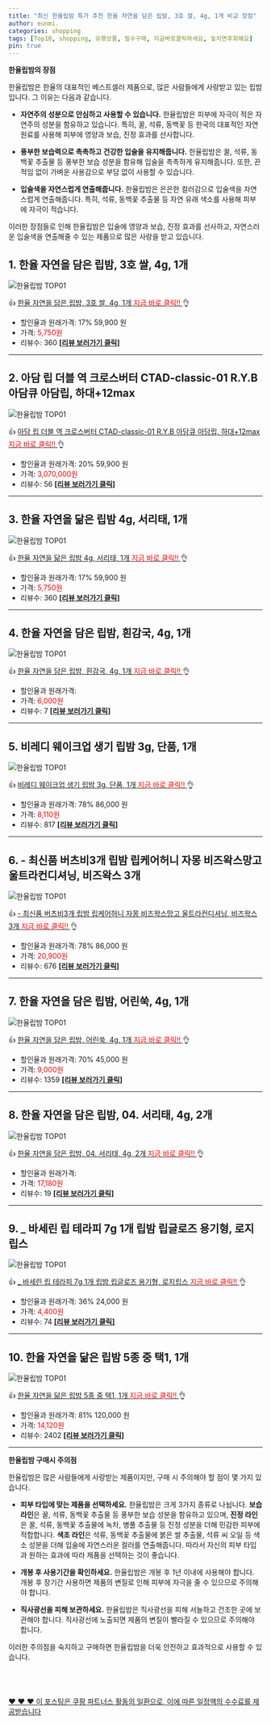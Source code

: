 ```yaml
---
title: "최신 한율립밤 특가 추천 한율 자연을 담은 립밤, 3호 쌀, 4g, 1개 비교 장점"
author: eunmi.
categories: shopping
tags: [Top10, shopping, 유행상품, 필수구매, 지금바로클릭하세요, 놓치면후회해요]
pin: true
---
```

**한율립밤의 장점**

한율립밤은 한율의 대표적인 베스트셀러 제품으로, 많은 사람들에게 사랑받고 있는 립밤입니다. 그 이유는 다음과 같습니다.

* **자연주의 성분으로 안심하고 사용할 수 있습니다.** 한율립밤은 피부에 자극이 적은 자연주의 성분을 함유하고 있습니다. 특히, 꿀, 석류, 동백꽃 등 한국의 대표적인 자연 원료를 사용해 피부에 영양과 보습, 진정 효과를 선사합니다.

* **풍부한 보습력으로 촉촉하고 건강한 입술을 유지해줍니다.** 한율립밤은 꿀, 석류, 동백꽃 추출물 등 풍부한 보습 성분을 함유해 입술을 촉촉하게 유지해줍니다. 또한, 끈적임 없이 가벼운 사용감으로 부담 없이 사용할 수 있습니다.

* **입술색을 자연스럽게 연출해줍니다.** 한율립밤은 은은한 컬러감으로 입술색을 자연스럽게 연출해줍니다. 특히, 석류, 동백꽃 추출물 등 자연 유래 색소를 사용해 피부에 자극이 적습니다.

이러한 장점들로 인해 한율립밤은 입술에 영양과 보습, 진정 효과를 선사하고, 자연스러운 입술색을 연출해줄 수 있는 제품으로 많은 사랑을 받고 있습니다.

   

## 1. 한율 자연을 담은 립밤, 3호 쌀, 4g, 1개

![한율립밤 TOP01](https://thumbnail8.coupangcdn.com/thumbnails/remote/230x230ex/image/retail/images/382025400951934-7198d109-22cd-43c5-9927-c50da3d31131.jpg)


👍 [한율 자연을 담은 립밤, 3호 쌀, 4g, 1개 <font color=red> 지금 바로 클릭!! </font> ](https://link.coupang.com/re/AFFSDP?lptag=AF3617701&subid=GithubCoopas&pageKey=22107366&traceid=V0-153&itemId=86052058&vendorItemId=74427146803) 👌 


- 할인율과 원래가격: 17%  59,900   원
- 가격: <span style='color:red'>5,750원</span>
- 리뷰수: 360  [**[리뷰 보러가기 클릭]**](https://link.coupang.com/re/AFFSDP?lptag=AF3617701&subid=GithubCoopas&pageKey=22107366&traceid=V0-153&itemId=86052058&vendorItemId=74427146803)

---


   

## 2. 아담 립 더블 역 크로스버터 CTAD-classic-01 R.Y.B 아담큐 아담립, 하대+12max

![한율립밤 TOP01](https://thumbnail9.coupangcdn.com/thumbnails/remote/230x230ex/image/vendor_inventory/d12b/41e44b6d42712216aa8f2f5d93174aef79e7462135fcbd10ed6c3c323ca5.jpeg)


👍 [아담 립 더블 역 크로스버터 CTAD-classic-01 R.Y.B 아담큐 아담립, 하대+12max <font color=red> 지금 바로 클릭!! </font> ](https://link.coupang.com/re/AFFSDP?lptag=AF3617701&subid=GithubCoopas&pageKey=7430060033&traceid=V0-153&itemId=19295333458&vendorItemId=86409988664) 👌 


- 할인율과 원래가격: 20%  59,900   원
- 가격: <span style='color:red'>3,070,000원</span>
- 리뷰수: 56  [**[리뷰 보러가기 클릭]**](https://link.coupang.com/re/AFFSDP?lptag=AF3617701&subid=GithubCoopas&pageKey=7430060033&traceid=V0-153&itemId=19295333458&vendorItemId=86409988664)

---


   

## 3. 한율 자연을 닮은 립밤 4g, 서리태, 1개

![한율립밤 TOP01](https://thumbnail8.coupangcdn.com/thumbnails/remote/230x230ex/image/retail/images/383529551732726-d2a818f9-d18d-4b24-a76a-8f8bdffab4f2.jpg)


👍 [한율 자연을 닮은 립밤 4g, 서리태, 1개 <font color=red> 지금 바로 클릭!! </font> ](https://link.coupang.com/re/AFFSDP?lptag=AF3617701&subid=GithubCoopas&pageKey=22107366&traceid=V0-153&itemId=7136764281&vendorItemId=74428519168) 👌 


- 할인율과 원래가격: 17%  59,900   원
- 가격: <span style='color:red'>5,750원</span>
- 리뷰수: 360  [**[리뷰 보러가기 클릭]**](https://link.coupang.com/re/AFFSDP?lptag=AF3617701&subid=GithubCoopas&pageKey=22107366&traceid=V0-153&itemId=7136764281&vendorItemId=74428519168)

---


   

## 4. 한율 자연을 담은 립밤, 흰감국, 4g, 1개

![한율립밤 TOP01](https://thumbnail6.coupangcdn.com/thumbnails/remote/230x230ex/image/vendor_inventory/9e03/11adb8c09ec534358590d26cee2ec92afdd2a7bcdbb8a29d3816130fb00f.jpg)


👍 [한율 자연을 담은 립밤, 흰감국, 4g, 1개 <font color=red> 지금 바로 클릭!! </font> ](https://link.coupang.com/re/AFFSDP?lptag=AF3617701&subid=GithubCoopas&pageKey=22107366&traceid=V0-153&itemId=86052049&vendorItemId=78564925808) 👌 


- 할인율과 원래가격: 
- 가격: <span style='color:red'>6,000원</span>
- 리뷰수: 7  [**[리뷰 보러가기 클릭]**](https://link.coupang.com/re/AFFSDP?lptag=AF3617701&subid=GithubCoopas&pageKey=22107366&traceid=V0-153&itemId=86052049&vendorItemId=78564925808)

---


   

## 5. 비레디 웨이크업 생기 립밤 3g, 단품, 1개

![한율립밤 TOP01](https://thumbnail8.coupangcdn.com/thumbnails/remote/230x230ex/image/retail/images/2023/06/27/10/7/4ccf3849-c7e1-4aeb-83a1-c5d4a74edb52.jpg)


👍 [비레디 웨이크업 생기 립밤 3g, 단품, 1개 <font color=red> 지금 바로 클릭!! </font> ](https://link.coupang.com/re/AFFSDP?lptag=AF3617701&subid=GithubCoopas&pageKey=7201363235&traceid=V0-153&itemId=18203875038&vendorItemId=86396186605) 👌 


- 할인율과 원래가격: 78%  86,000   원
- 가격: <span style='color:red'>8,110원</span>
- 리뷰수: 817  [**[리뷰 보러가기 클릭]**](https://link.coupang.com/re/AFFSDP?lptag=AF3617701&subid=GithubCoopas&pageKey=7201363235&traceid=V0-153&itemId=18203875038&vendorItemId=86396186605)

---


   

## 6. - 최신품 버츠비3개 립밤 립케어허니 자몽 비즈왁스망고 울트라컨디셔닝, 비즈왁스    3개

![한율립밤 TOP01](https://thumbnail7.coupangcdn.com/thumbnails/remote/230x230ex/image/vendor_inventory/003b/b214d50924f31af6fea9c2fd25fb7b5f5b3bb83c991bd62cc70fad823b7d.jpg)


👍 [- 최신품 버츠비3개 립밤 립케어허니 자몽 비즈왁스망고 울트라컨디셔닝, 비즈왁스    3개 <font color=red> 지금 바로 클릭!! </font> ](https://link.coupang.com/re/AFFSDP?lptag=AF3617701&subid=GithubCoopas&pageKey=7676214426&traceid=V0-153&itemId=20491284206&vendorItemId=83747087096) 👌 


- 할인율과 원래가격: 78%  86,000   원
- 가격: <span style='color:red'>20,900원</span>
- 리뷰수: 676  [**[리뷰 보러가기 클릭]**](https://link.coupang.com/re/AFFSDP?lptag=AF3617701&subid=GithubCoopas&pageKey=7676214426&traceid=V0-153&itemId=20491284206&vendorItemId=83747087096)

---


   

## 7. 한율 자연을 담은 립밤, 어린쑥, 4g, 1개

![한율립밤 TOP01](https://thumbnail8.coupangcdn.com/thumbnails/remote/230x230ex/image/vendor_inventory/efe9/27a66053840d43eb0583b73cecde99709a420ba738ddba3f25d9a75a4dbb.jpg)


👍 [한율 자연을 담은 립밤, 어린쑥, 4g, 1개 <font color=red> 지금 바로 클릭!! </font> ](https://link.coupang.com/re/AFFSDP?lptag=AF3617701&subid=GithubCoopas&pageKey=22107366&traceid=V0-153&itemId=86052054&vendorItemId=4722751716) 👌 


- 할인율과 원래가격: 70%  45,000   원
- 가격: <span style='color:red'>9,000원</span>
- 리뷰수: 1359  [**[리뷰 보러가기 클릭]**](https://link.coupang.com/re/AFFSDP?lptag=AF3617701&subid=GithubCoopas&pageKey=22107366&traceid=V0-153&itemId=86052054&vendorItemId=4722751716)

---


   

## 8. 한율 자연을 담은 립밤, 04. 서리태, 4g, 2개

![한율립밤 TOP01](https://thumbnail9.coupangcdn.com/thumbnails/remote/230x230ex/image/vendor_inventory/03ca/c8909b7c1bc5051650ac4453ecef3d547fa732c4e493d6df379b4c4c2117.jpg)


👍 [한율 자연을 담은 립밤, 04. 서리태, 4g, 2개 <font color=red> 지금 바로 클릭!! </font> ](https://link.coupang.com/re/AFFSDP?lptag=AF3617701&subid=GithubCoopas&pageKey=22107366&traceid=V0-153&itemId=19611730083&vendorItemId=87637660979) 👌 


- 할인율과 원래가격: 
- 가격: <span style='color:red'>17,180원</span>
- 리뷰수: 19  [**[리뷰 보러가기 클릭]**](https://link.coupang.com/re/AFFSDP?lptag=AF3617701&subid=GithubCoopas&pageKey=22107366&traceid=V0-153&itemId=19611730083&vendorItemId=87637660979)

---


   

## 9. _ 바세린 립 테라피 7g 1개 립밤 립글로즈 용기형, 로지립스

![한율립밤 TOP01](https://thumbnail8.coupangcdn.com/thumbnails/remote/230x230ex/image/vendor_inventory/d0a8/3e28c6c98b2e0d041b103ef096b179d2d3e9129daa839e978f76cabe07c3.jpg)


👍 [_ 바세린 립 테라피 7g 1개 립밤 립글로즈 용기형, 로지립스 <font color=red> 지금 바로 클릭!! </font> ](https://link.coupang.com/re/AFFSDP?lptag=AF3617701&subid=GithubCoopas&pageKey=7055379741&traceid=V0-153&itemId=17478593864&vendorItemId=84646142250) 👌 


- 할인율과 원래가격: 36%  24,000   원
- 가격: <span style='color:red'>4,400원</span>
- 리뷰수: 74  [**[리뷰 보러가기 클릭]**](https://link.coupang.com/re/AFFSDP?lptag=AF3617701&subid=GithubCoopas&pageKey=7055379741&traceid=V0-153&itemId=17478593864&vendorItemId=84646142250)

---


   

## 10. 한율 자연을 닮은 립밤 5종 중 택1, 1개

![한율립밤 TOP01](https://thumbnail8.coupangcdn.com/thumbnails/remote/230x230ex/image/vendor_inventory/bfe2/6500c6749ae1cb64c3cb4b38280644c00468d0d365c87c544561f09d3c84.jpg)


👍 [한율 자연을 닮은 립밤 5종 중 택1, 1개 <font color=red> 지금 바로 클릭!! </font> ](https://link.coupang.com/re/AFFSDP?lptag=AF3617701&subid=GithubCoopas&pageKey=7526000661&traceid=V0-153&itemId=19749339775&vendorItemId=86852867650) 👌 


- 할인율과 원래가격: 81%  120,000   원
- 가격: <span style='color:red'>14,120원</span>
- 리뷰수: 2402  [**[리뷰 보러가기 클릭]**](https://link.coupang.com/re/AFFSDP?lptag=AF3617701&subid=GithubCoopas&pageKey=7526000661&traceid=V0-153&itemId=19749339775&vendorItemId=86852867650)

---
**한율립밤 구매시 주의점**

한율립밤은 많은 사람들에게 사랑받는 제품이지만, 구매 시 주의해야 할 점이 몇 가지 있습니다.

* **피부 타입에 맞는 제품을 선택하세요.** 한율립밤은 크게 3가지 종류로 나뉩니다. **보습 라인**은 꿀, 석류, 동백꽃 추출물 등 풍부한 보습 성분을 함유하고 있으며, **진정 라인**은 꿀, 석류, 동백꽃 추출물에 녹차, 병풀 추출물 등 진정 성분을 더해 민감한 피부에 적합합니다. **색조 라인**은 석류, 동백꽃 추출물에 붉은 쌀 추출물, 석류 씨 오일 등 색소 성분을 더해 입술에 자연스러운 컬러를 연출해줍니다. 따라서 자신의 피부 타입과 원하는 효과에 따라 제품을 선택하는 것이 좋습니다.

* **개봉 후 사용기간을 확인하세요.** 한율립밤은 개봉 후 1년 이내에 사용해야 합니다. 개봉 후 장기간 사용하면 제품의 변질로 인해 피부에 자극을 줄 수 있으므로 주의해야 합니다.

* **직사광선을 피해 보관하세요.** 한율립밤은 직사광선을 피해 서늘하고 건조한 곳에 보관해야 합니다. 직사광선에 노출되면 제품의 변질이 빨라질 수 있으므로 주의해야 합니다.

이러한 주의점을 숙지하고 구매하면 한율립밤을 더욱 안전하고 효과적으로 사용할 수 있습니다.<br><br><br><br><br> [ ❤ ❤ ❤ 이 포스팅은 쿠팡 파트너스 활동의 일환으로, 이에 따른 일정액의 수수료를 제공받습니다](https://link.coupang.com/a/bcEFyh)